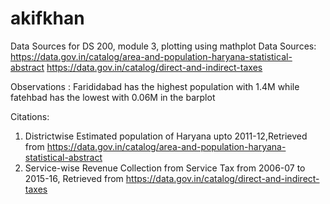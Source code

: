 # akifkhan
Data Sources for DS 200, module 3, plotting using mathplot
Data Sources: 
https://data.gov.in/catalog/area-and-population-haryana-statistical-abstract
https://data.gov.in/catalog/direct-and-indirect-taxes

Observations : 
Farididabad has the highest population with 1.4M while fatehbad has the lowest with 0.06M in the barplot

Citations: 
1) Districtwise Estimated population of Haryana upto 2011-12,Retrieved from https://data.gov.in/catalog/area-and-population-haryana-statistical-abstract
2) Service-wise Revenue Collection from Service Tax from 2006-07 to 2015-16, Retrieved from https://data.gov.in/catalog/direct-and-indirect-taxes
